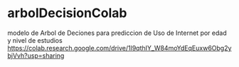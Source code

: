 # arbolDecisionColab
modelo de Arbol de Deciones para prediccion de Uso de Internet por edad y nivel de estudios
https://colab.research.google.com/drive/1l9qthIY_W84moYdEqEuxw6Obg2ybjVvh?usp=sharing
